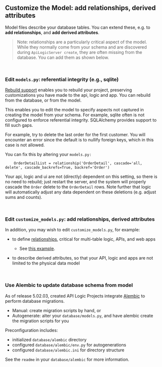 ## Customize the Model: add relationships, derived attributes
Model files describe your database tables.  You can extend these, e.g. to __add relationships__, and __add derived attributes__.

> Note: relationships are a particularly critical aspect of the model.  While they normally come from your schema and are discovered during `ApiLogicServer create`, they are often missing from the database.  You can add them as shown below.
  
&nbsp;

### Edit ```models.py```: referential integrity (e.g., sqlite)

[Rebuild support](Project-Rebuild.md) enables you to rebuild your project, preserving customizations you have made to the api, logic and app.  You can rebuild from the database, or from the model.

This enables you to edit the model to specify aspects not captured in creating the model from your schema.  For example, sqlite often is not configured to enforce referential integrity.  SQLAlchemy provides  support to fill such gaps.

For example, try to delete the last order for the first customer.  You will encounter an error since the default is to nullify foreign keys, which in this case is not allowed.

You can fix this by altering your ```models.py:```

```
    OrderDetailList = relationship('OrderDetail', cascade='all, delete', cascade_backrefs=True, backref='Order')
```

Your api, logic and ui are not (directly) dependent on this setting, so there is no need to rebuild; just restart the server, and the system will properly cascade the `Order` delete to the `OrderDetail` rows.  Note further that logic will automatically adjust any data dependent on these deletions (e.g. adjust sums and counts).

&nbsp;

### Edit `customize_models.py`: add relationships, derived attributes
In addition, you may wish to edit `customize_models.py`, for example:

* to define [relationships](https://github.com/valhuber/LogicBank/wiki/Managing-Rules#database-design), critical for multi-table logic, APIs, and web apps

     * See [this example](https://github.com/ApiLogicServer/demo/blob/main/database/customize_models.py).

* to describe derived attributes, so that your API, logic and apps are not limited to the physical data model

&nbsp;

### Use Alembic to update database schema from model

As of release 5.02.03, created API Logic Projects integrate [Alembic](https://alembic.sqlalchemy.org/en/latest/index.html) to perform database migrations.

* Manual: create migration scripts by hand, or
* Autogenerate: alter your `database/models.py`, and have alembic create the migration scripts for you

Preconfiguration includes:

* initialized `database/alembic` directory
* configured `database/alembic/env.py` for autogenerations
* configured `database/alembic.ini` for directory structure

See the `readme` in your `database/alembic` for more information.
